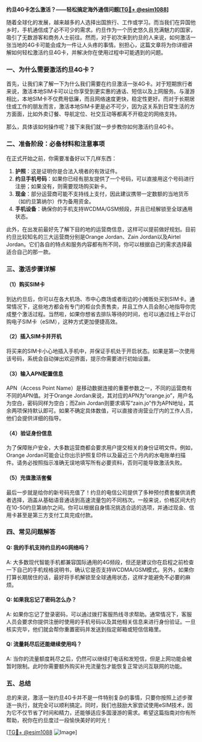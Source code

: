 **约旦4G卡怎么激活？——轻松搞定海外通信问题[[TG💪+ @esim1088](https://t.me/s/esim1088)]**

随着全球化的发展，越来越多的人选择出国旅行、工作或学习。而当我们在异国他乡时，手机通信成了必不可少的需求。约旦作为一个历史悠久且充满魅力的国家，吸引了无数游客和商务人士前往。然而，对于初次来到约旦的人来说，如何激活一张当地的4G卡可能会成为一件让人头疼的事情。别担心，这篇文章将为你详细讲解如何轻松激活约旦4G卡，并解决你在使用过程中可能遇到的问题。

### 一、为什么需要激活约旦4G卡？

首先，让我们来了解一下为什么我们需要在约旦激活一张4G卡。对于短期旅行者来说，激活本地SIM卡可以让你享受到更实惠的通话、短信以及上网服务。与漫游相比，本地SIM卡不仅费用低廉，而且网络速度更快，稳定性更好。而对于长期居住或工作的朋友而言，激活本地SIM卡更是必不可少，因为这关系到日常生活的方方面面，比如外卖订餐、导航定位、社交互动等都离不开稳定的网络支持。

那么，具体该如何操作呢？接下来我们就一步步教你如何激活约旦4G卡。

### 二、准备阶段：必备材料和注意事项

在正式开始之前，你需要准备好以下几样东西：

1. **护照**：这是证明你是合法入境者的有效证件。
2. **约旦手机号码**：如果你已经有朋友提供了一个号码，可以直接用这个号码进行注册；如果没有，则需要现场购买新卡。
3. **现金**：部分运营商可能不支持线上支付，因此建议携带一定数额的当地货币（如约旦第纳尔）作为备用资金。
4. **手机设备**：确保你的手机支持WCDMA/GSM频段，并且已经解锁至全球通用状态。

此外，在出发前最好先了解下目的地的运营商信息，这样可以提前做好规划。目前约旦比较知名的三大运营商分别是Orange Jordan、Zain Jordan以及Airtel Jordan。它们各自的特点和服务内容都有所不同，你可以根据自己的需求选择最适合自己的那一款。

### 三、激活步骤详解

#### （1）购买SIM卡

到达约旦后，你可以在各大机场、市中心商场或者街边的小摊贩处买到SIM卡。通常情况下，这些地方都会有专门的柜台负责售卖，并且工作人员会耐心地指导你完成整个激活过程。当然啦，如果你想省去排队等待的时间，也可以通过线上平台订购电子SIM卡（eSIM），这种方式更加便捷高效。

#### （2）插入SIM卡并开机

将买来的SIM卡小心地插入手机中，并保证手机处于开启状态。如果是第一次使用该号码，系统会自动弹出欢迎界面，提示你需要进行初始设置。

#### （3）输入APN配置信息

APN（Access Point Name）是移动数据连接的重要参数之一，不同的运营商有不同的APN值。对于Orange Jordan来说，其对应的APN为“orange.jo”，用户名为空白，密码同样为空白；而Zain Jordan则要求填写“zain.jo”作为APN地址，其余两项保持默认即可。如果不确定具体数值，可以直接咨询营业厅内的工作人员，他们会提供详细的指导。

#### （4）验证身份信息

为了保障账户安全，大多数运营商都会要求用户提交相关的身份证明文件。例如，Orange Jordan可能会让你出示护照复印件以及最近三个月内的水电账单扫描件。请务必按照指示准确无误地填写所有必要资料，否则可能导致激活失败。

#### （5）充值激活套餐

最后一步就是给你的新号码充值了！约旦的电信公司提供了多种预付费套餐供消费者选择，涵盖从基础语音通话到高速流量包的不同档次。一般来说，价格区间大约在10-50约旦第纳尔之间。你可以根据自身情况挑选合适的选项，并通过现金、信用卡甚至是第三方支付工具完成付款。

### 四、常见问题解答

#### Q: 我的手机支持约旦的4G网络吗？
A: 大多数现代智能手机都兼容国际通用的4G频段，但还是建议你在启程之前检查一下自己的手机规格说明书，确认它是否支持WCDMA/GSM模式。另外，如果你打算长期居住的话，最好将手机解锁至全球通用状态，这样才能避免不必要的麻烦。

#### Q: 如果我忘记了密码怎么办？
A: 如果你忘记了登录密码，可以通过拨打客服热线寻求帮助。通常情况下，客服人员会要求你提供注册时使用的手机号码以及其他相关信息来进行身份验证。一旦核实完毕，他们就会帮你重置密码并发送到指定邮箱或短信信箱里。

#### Q: 流量耗尽后还能继续使用吗？
A: 当你的流量额度耗尽之后，仍然可以继续打电话和发短信，但是上网功能会被暂时限制。此时你需要额外购买补充流量包才能恢复正常访问互联网的功能。

### 五、总结

总的来说，激活一张约旦4G卡并不是一件特别复杂的事情，只要你按照上述步骤逐一执行，就完全可以顺利搞定。同时，我们也鼓励大家尝试使用eSIM技术，因为它不仅节省了时间和精力，还能够适应多国漫游的需求。希望这篇指南对你有所帮助，祝你在约旦度过一段愉快美好的时光！

[[TG💪+ @esim1088](https://t.me/s/esim1088) ![Image](https://i.postimg.cc/4NQfJmqS/Snipaste-2025-05-13-00-14-12.png)]